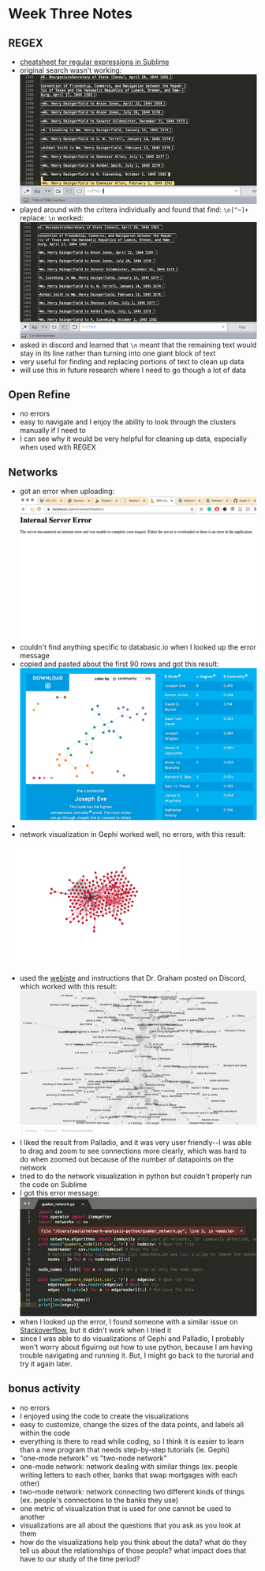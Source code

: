 # Week Three Notes

## REGEX
- [cheatsheet for regular expressions in Sublime](https://jdhao.github.io/2019/02/28/sublime_text_regex_cheat_sheet/)
- original search wasn't working: ![regex-error](regex-error.png)
- played around with the critera individually and found that find: `\n[^~]+` replace: `\n` worked: ![regex-solution](regex-solution.png)
- asked in discord and learned that `\n` meant that the remaining text would stay in its line rather than turning into one giant block of text
- very useful for finding and replacing portions of text to clean up data
- will use this in future research where I need to go though a lot of data

## Open Refine
- no errors
- easy to navigate and I enjoy the ability to look through the clusters manually if I need to
- I can see why it would be very helpful for cleaning up data, especially when used with REGEX 

## Networks
- got an error when uploading: ![databasic-error](databasic-error.png)
- couldn't find anything specific to databasic.io when I looked up the error message
- copied and pasted about the first 90 rows and got this result: ![databasic-result](databasic-result.png)
- 
- network visualization in Gephi worked well, no errors, with this result: 

![gephi-visualization](gephi-visualization.png)

- used the [webiste](http://hdlab.stanford.edu/palladio-app/#/upload) and instructions that Dr. Graham posted on Discord, which worked with this result:
![palladio-network-visualization](palladio-network-visualization.png)
- I liked the result from Palladio, and it was very user friendly--I was able to drag and zoom to see connections more clearly, which was hard to do when zoomed out because of the number of datapoints on the network
- tried to do the network visualization in python but couldn't properly run the code on Sublime
- I got this error message: ![python-visualization-error](python-visualization-error.png)
- when I looked up the error, I found someone with a similar issue on [Stackoverflow](https://stackoverflow.com/questions/31982800/installing-issues-in-networkx), but it didn't work when I tried it
- since I was able to do visualizations of Gephi and Palladio, I probably won't worry about figuirng out how to use python, because I am having trouble navigating and running it. But, I might go back to the turorial and try it again later.

## bonus activity
- no errors
- I enjoyed using the code to create the visualizations
- easy to customize, change the sizes of the data points, and labels all within the code
- everything is there to read while coding, so I think it is easier to learn than a new program that needs step-by-step tutorials (ie. Gephi)
- "one-mode network" vs "two-node network" 
- one-mode network: network dealing with similar things (ex. people writing letters to each other, banks that swap mortgages with each other)
- two-mode network: network connecting two different kinds of things (ex. people's connections to the banks they use)
- one metric of visualization that is used for one cannot be used to another
- visualizations are all about the questions that you ask as you look at them
- how do the visualizations help you think about the data? what do they tell us about the relationships of those people? what impact does that have to our study of the time period?
